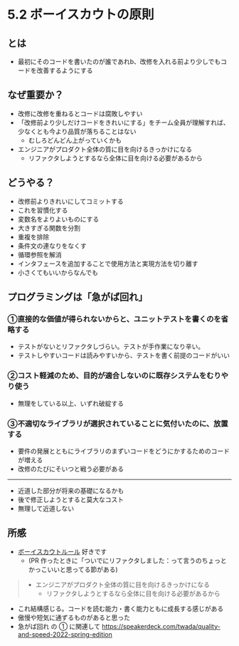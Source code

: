 # 5.2 ボーイスカウトの原則

## とは
- 最初にそのコードを書いたのが誰であれb、改修を入れる前より少しでもコードを改善するようにする

## なぜ重要か？
- 改修に改修を重ねるとコードは腐敗しやすい
- 「改修前より少しだけコードをきれいにする」をチーム全員が理解すれば、少なくとも今より品質が落ちることはない
  - むしろどんどん上がっていくかも
- エンジニアがプロダクト全体の質に目を向けるきっかけになる
  - リファクタしようとするなら全体に目を向ける必要があるから

## どうやる？
- 改修前よりきれいにしてコミットする
- これを習慣化する
- 変数名をよりよいものにする
- 大きすぎる関数を分割
- 重複を排除
- 条件文の連なりをなくす
- 循環参照を解消
- インタフェースを追加することで使用方法と実現方法を切り離す
- 小さくてもいいからなんでも

## プログラミングは「急がば回れ」
### ①直接的な価値が得られないからと、ユニットテストを書くのを省略する
- テストがないとリファクタしづらい。テストが手作業になり辛い。
- テストしやすいコードは読みやすいから、テストを書く前提のコードがいい

### ②コスト軽減のため、目的が適合しないのに既存システムをむりやり使う
- 無理をしている以上、いずれ破綻する

### ③不適切なライブラリが選択されていることに気付いたのに、放置する
- 要件の発展とともにライブラリのまずいコードをどうにかするためのコードが増える
- 改修のたびにそいつと戦う必要がある

---

- 近道した部分が将来の基礎になるかも
- 後で修正しようとすると莫大なコスト
- 無理して近道しない

## 所感
- [ボーイスカウトルール](https://xn--97-273ae6a4irb6e2hsoiozc2g4b8082p.com/%E3%82%A8%E3%83%83%E3%82%BB%E3%82%A4/%E3%83%9C%E3%83%BC%E3%82%A4%E3%82%B9%E3%82%AB%E3%82%A6%E3%83%88-%E3%83%AB%E3%83%BC%E3%83%AB/) 好きです
  - (PR 作ったときに「ついでにリファクタしました：って言うのちょっとかっこいいと思ってる節がある)

> - エンジニアがプロダクト全体の質に目を向けるきっかけになる
>   - リファクタしようとするなら全体に目を向ける必要があるから

- これ結構感じる。コードを読む能力・書く能力ともに成長する感じがある
- 傲慢や短気に通ずるものがあると思った
- 急がば回れ の ① に関連して https://speakerdeck.com/twada/quality-and-speed-2022-spring-edition
